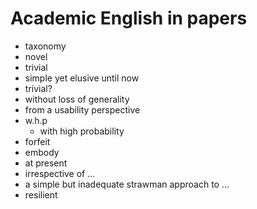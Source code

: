 # Academic English in papers

+ taxonomy
+ novel
+ trivial
+ simple yet elusive until now
+ trivial?
+ without loss of generality
+ from a usability perspective
+ w.h.p
    * with high probability
+ forfeit
+ embody
+ at present
+ irrespective of ...
+ a simple but inadequate strawman approach to ...
+ resilient
